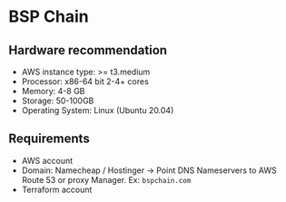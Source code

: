 # BSP Chain

## Hardware recommendation

- AWS instance type: >= t3.medium
- Processor: x86-64 bit 2-4+ cores
- Memory: 4-8 GB
- Storage:  50-100GB
- Operating System: Linux (Ubuntu 20.04)

## Requirements

- AWS account
- Domain: Namecheap / Hostinger -> Point DNS Nameservers to AWS Route 53 or proxy Manager. Ex: `bspchain.com`
- Terraform account
